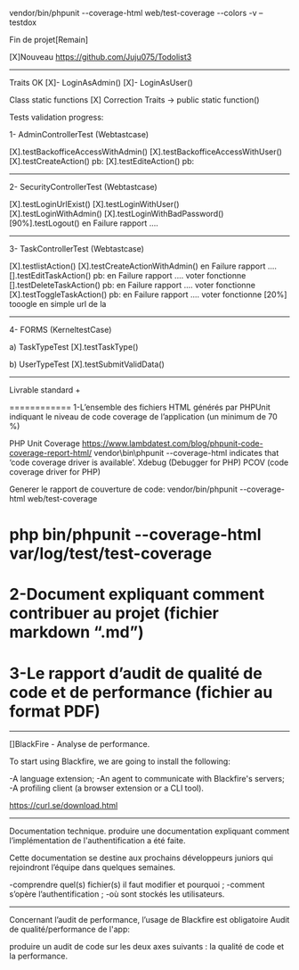 vendor/bin/phpunit --coverage-html web/test-coverage --colors -v –testdox

Fin de projet[Remain]

[X]Nouveau https://github.com/Juju075/Todolist3

---

Traits OK
[X]- LoginAsAdmin()
[X]- LoginAsUser()

Class static functions
[X] Correction Traits -> public static function()

Tests validation progress:

1- AdminControllerTest (Webtastcase)

[X].testBackofficeAccessWithAdmin()
[X].testBackofficeAccessWithUser()
[X].testCreateAction() pb:
[X].testEditeAction() pb:

---

2- SecurityControllerTest (Webtastcase)

[X].testLoginUrlExist()
[X].testLoginWithUser()  
[X].testLoginWithAdmin()
[X].testLoginWithBadPassword()
[90%].testLogout() en Failure rapport ....

---

3- TaskControllerTest (Webtastcase)

[X].testlistAction()
[X].testCreateActionWithAdmin() en Failure rapport ....
[].testEditTaskAction() pb: en Failure rapport .... voter fonctionne
[].testDeleteTaskAction() pb: en Failure rapport .... voter fonctionne
[X].testToggleTaskAction() pb: en Failure rapport .... voter fonctionne
[20%] tooogle en simple url de la

---

4- FORMS (KerneltestCase)

a) TaskTypeTest
[X].testTaskType()

b) UserTypeTest
[X].testSubmitValidData()

---

Livrable standard +

============
1-L’ensemble des fichiers HTML générés par PHPUnit indiquant le niveau de code coverage de l’application (un minimum de 70 %)

PHP Unit Coverage
https://www.lambdatest.com/blog/phpunit-code-coverage-report-html/
vendor\bin\phpunit --coverage-html <directory> indicates that ‘code coverage driver is available’.
Xdebug (Debugger for PHP)
PCOV (code coverage driver for PHP)

Generer le rapport de couverture de code:
vendor/bin/phpunit --coverage-html web/test-coverage

# php bin/phpunit --coverage-html var/log/test/test-coverage

# 2-Document expliquant comment contribuer au projet (fichier markdown “.md”)

# 3-Le rapport d’audit de qualité de code et de performance (fichier au format PDF)

---

[]BlackFire - Analyse de performance.

To start using Blackfire, we are going to install the following:

-A language extension;
-An agent to communicate with Blackfire's servers;
-A profiling client (a browser extension or a CLI tool).

https://curl.se/download.html

---

Documentation technique.
produire une documentation expliquant comment l’implémentation de l'authentification a été faite.

Cette documentation se destine aux prochains développeurs juniors qui rejoindront l’équipe dans quelques semaines.

-comprendre quel(s) fichier(s) il faut modifier et pourquoi ;
-comment s’opère l’authentification ;
-où sont stockés les utilisateurs.

---

Concernant l’audit de performance, l’usage de Blackfire est obligatoire
Audit de qualité/performance de l'app:

produire un audit de code sur les deux axes suivants :
la qualité de code et la performance.
